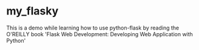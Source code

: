# my_flasky

This is a demo while learning how to use python-flask by reading the O'REILLY book 'Flask Web Development: Developing Web Application with Python'
